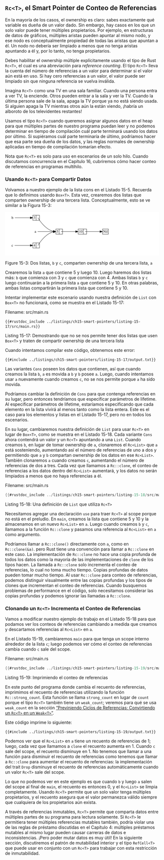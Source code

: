 ## `Rc<T>`, el Smart Pointer de Conteo de Referencias

En la mayoría de los casos, el ownership es claro: sabes exactamente qué 
variable es dueña de un valor dado. Sin embargo, hay casos en los que un solo 
valor puede tener múltiples propietarios. Por ejemplo, en estructuras de datos 
de gráficos, múltiples aristas pueden apuntar al mismo nodo, y ese nodo es 
conceptualmente propiedad de todas las aristas que apuntan a él. Un nodo no 
debería ser limpiado a menos que no tenga aristas apuntando a él y, por lo 
tanto, no tenga propietarios.

Debes habilitar el ownership múltiple explícitamente usando el tipo de Rust
`Rc<T>`, el cual es una abreviación para *reference counting*. El tipo `Rc<T>`
lleva la cuenta del número de referencias a un valor para determinar si el valor
aún está en uso. Si hay cero referencias a un valor, el valor puede ser limpiado
sin que ninguna referencia se vuelva inválida.

Imagina `Rc<T>` como una TV en una sala familiar. Cuando una persona entra a
ver TV, la enciende. Otros pueden entrar a la sala y ver la TV. Cuando la última
persona sale de la sala, apaga la TV porque ya no está siendo usada. Si alguien
apaga la TV mientras otros aún la están viendo, ¡habría un alboroto de los
televidentes restantes!

Usamos el tipo `Rc<T>` cuando queremos asignar algunos datos en el heap para
que múltiples partes de nuestro programa puedan leer y no podemos determinar en
tiempo de compilación cuál parte terminará usando los datos por último. Si
supiéramos cuál parte terminaría de último, podríamos hacer que esa parte sea
dueña de los datos, y las reglas normales de ownership aplicadas en tiempo de
compilación tomarían efecto.

Nota que `Rc<T>` es solo para uso en escenarios de un solo hilo. Cuando
discutamos concurrencia en el Capítulo 16, cubriremos cómo hacer conteo de
referencias en programas multihilo.

### Usando `Rc<T>` para Compartir Datos

Volvamos a nuestro ejemplo de la lista cons en el Listado 15-5. Recuerda que lo
definimos usando `Box<T>`. Esta vez, crearemos dos listas que comparten
ownership de una tercera lista. Conceptualmente, esto se ve similar a la Figura
15-3:

<img alt="Two lists that share ownership of a third list" src="img/trpl15-03.svg" class="center" />

<span class="caption">Figure 15-3: Dos listas, `b` y `c`, comparten ownership de
una tercera lista, `a`</span>

Crearemos la lista `a` que contiene 5 y luego 10. Luego haremos dos listas más:
`b` que comienza con 3 y `c` que comienza con 4. Ambas listas `b` y `c` luego
continuarán a la primera lista `a` que contiene 5 y 10. En otras palabras,
ambas listas compartirán la primera lista que contiene 5 y 10.

Intentar implementar este escenario usando nuestra definición de `List` con
`Box<T>` no funcionará, como se muestra en el Listado 15-17:

<span class="filename">Filename: src/main.rs</span>

```rust,ignore,does_not_compile
{{#rustdoc_include ../listings/ch15-smart-pointers/listing-15-17/src/main.rs}}
```

<span class="caption">Listing 15-17: Demostrando que no se nos permite tener dos
listas que usen `Box<T>` y traten de compartir ownership de una tercera 
lista</span>

Cuando intentamos compilar este código, obtenemos este error:

```console
{{#include ../listings/ch15-smart-pointers/listing-15-17/output.txt}}
```

Las variantes `Cons` poseen los datos que contienen, así que cuando creamos la
lista `b`, `a` es movida a `b` y `b` posee `a`. Luego, cuando intentamos usar
`a` nuevamente cuando creamos `c`, no se nos permite porque `a` ha sido movida.

Podríamos cambiar la definición de `Cons` para que contenga referencias en su
lugar, pero entonces tendríamos que especificar parámetros de lifetime. Al
especificar parámetros de lifetime, estaríamos especificando que cada elemento
en la lista vivirá al menos tanto como la lista entera. Este es el caso para
los elementos y listas en el Listado 15-17, pero no en todos los escenarios.

En su lugar, cambiaremos nuestra definición de `List` para usar `Rc<T>` en
lugar de `Box<T>`, como se muestra en el Listado 15-18. Cada variante `Cons`
ahora contendrá un valor y un `Rc<T>` apuntando a una `List`. Cuando creamos
`b`, en lugar de tomar ownership de `a`, clonaremos el `Rc<List>` que `a` está
sosteniendo, aumentando así el número de referencias de uno a dos y permitiendo
que `a` y `b` compartan ownership de los datos en ese `Rc<List>`. También
clonaremos `a` cuando creamos `c`, aumentando el número de referencias de dos a
tres. Cada vez que llamamos a `Rc::clone`, el conteo de referencias a los datos
dentro del `Rc<List>` aumentará, y los datos no serán limpiados a menos que no
haya referencias a él.

<span class="filename">Filename: src/main.rs</span>

```rust
{{#rustdoc_include ../listings/ch15-smart-pointers/listing-15-18/src/main.rs}}
```

<span class="caption">Listing 15-18: Una definición de `List` que utiliza
`Rc<T>`</span>

Necesitamos agregar una declaración `use` para traer `Rc<T>` al scope porque no
está en el preludio. En `main`, creamos la lista que contiene 5 y 10 y la
almacenamos en un nuevo `Rc<List>` en `a`. Luego cuando creamos `b` y `c`,
llamamos a la función `Rc::clone` y pasamos una referencia al `Rc<List>` en `a`
como argumento.

Podríamos llamar a `Rc::clone()` directamente con `a`, como en `Rc::clone(&a)`.
pero Rust tiene una convención para llamar a `Rc::clone` en este caso. La
implementación de `Rc::clone` no hace una copia profunda de todos los datos
como la mayoría de las implementaciones de `clone` de los tipos hacen. La
llamada a `Rc::clone` solo incrementa el conteo de referencias, lo cual no
toma mucho tiempo. Copias profundas de datos pueden tomar mucho tiempo. Al usar
`Rc::clone` para conteo de referencias, podemos distinguir visualmente entre
las copias profundas y los tipos de clones que incrementan el conteo de
referencias. Cuando busquemos problemas de performance en el código, solo
necesitamos considerar las copias profundas y podemos ignorar las llamadas a
`Rc::clone`.

### Clonando un `Rc<T>` Incrementa el Conteo de Referencias

Vamos a modificar nuestro ejemplo de trabajo en el Listado 15-18 para que
podamos ver los conteos de referencias cambiando a medida que creamos y
descartamos referencias al `Rc<List>` en `a`.

En el Listado 15-19, cambiaremos `main` para que tenga un scope interno alrededor
de la lista `c`; luego podemos ver cómo el conteo de referencias cambia cuando
`c` sale del scope.

<span class="filename">Filename: src/main.rs</span>

```rust
{{#rustdoc_include ../listings/ch15-smart-pointers/listing-15-19/src/main.rs:here}}
```

<span class="caption">Listing 15-19: Imprimiendo el conteo de referencias</span>

En este punto del programa donde cambia el recuento de referencias, imprimimos
el recuento de referencias utilizando la función `Rc::strong_count`. Esta
función se llama `strong_count` en lugar de `count` porque el tipo `Rc<T>`
también tiene un `weak_count`; veremos para qué se usa `weak_count` en la
sección [“Previniendo Ciclos de Referencias: Convirtiendo un `Rc<T>` en un
`Weak<T>`”][preventing-ref-cycles]<!-- ignore -->.

Este código imprime lo siguiente:

```console
{{#include ../listings/ch15-smart-pointers/listing-15-19/output.txt}}
```

Podemos ver que el `Rc<List>` en `a` tiene un recuento de referencias de 1;
luego, cada vez que llamamos a `clone` el recuento aumenta en 1. Cuando `c` sale
del scope, el recuento disminuye en 1. No tenemos que llamar a una función para
disminuir el recuento de referencias como tenemos que llamar a `Rc::clone` para
aumentar el recuento de referencias: la implementación del trait `Drop`
disminuye el recuento de referencias automáticamente cuando un valor `Rc<T>`
sale del scope.

Lo que no podemos ver en este ejemplo es que cuando `b` y luego `a` salen del
scope al final de `main`, el recuento es entonces 0, y el `Rc<List>` se limpia
completamente. Usando `Rc<T>` permite que un solo valor tenga múltiples
propietarios, y el recuento asegura que el valor permanezca válido siempre que
cualquiera de los propietarios aún exista.

A través de referencias inmutables, `Rc<T>` permite que comparta datos entre
múltiples partes de su programa para lectura solamente. Si `Rc<T>` le permitiera
tener múltiples referencias mutables también, podría violar una de las reglas
de préstamo discutidas en el Capítulo 4: múltiples préstamos mutables al mismo
lugar pueden causar carreras de datos e inconsistencias. ¡Pero poder mutar datos
es muy útil! En la siguiente sección, discutiremos el patrón de mutabilidad
interior y el tipo `RefCell<T>` que puede usar en conjunto con un `Rc<T>` para
trabajar con esta restricción de inmutabilidad.

[preventing-ref-cycles]: ch15-06-reference-cycles.html#preventing-reference-cycles-turning-an-rct-into-a-weakt

